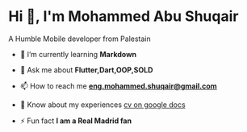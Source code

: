 # Hi 👋, I'm Mohammed Abu Shuqair

A Humble Mobile developer from Palestain

- 🌱 I’m currently learning **Markdown**

- 💬 Ask me about **Flutter,Dart,OOP,SOLD**

- 📫 How to reach me **<eng.mohammed.shuqair@gmail.com>**

- 📄 Know about my experiences
  [cv on google docs](https://docs.google.com/document/d/1N1ecELxBhrWl79hV5rP5BdtXRs7sjlNv/edit?usp=sharing&ouid=114648512323859775509&rtpof=true&sd=true)

- ⚡ Fun fact **I am a Real Madrid fan**

